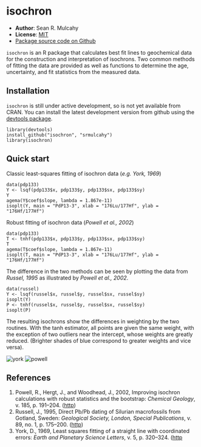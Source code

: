 isochron
=============

- **Author**: Sean R. Mulcahy
- **License**: [MIT](http://www.opensource.org/licenses/mit-license.php)
- [Package source code on Github](https://github.com/srmulcahy/isochron)

`isochron` is an R package that calculates best fit lines to geochemical data 
for the construction and interpretation of isochrons.  Two common methods of 
fitting the data are provided as well as functions to determine the age, 
uncertainty, and fit statistics from the measured data.

Installation 
------------

`isochron` is still under active development, so is not yet available from CRAN.
You can install the latest development version from github using the
[devtools package](https://github.com/hadley/devtools).

	library(devtools)
	install_github("isochron", "srmulcahy")
	library(isochron)


Quick start
-----------

Classic least-squares fitting of isochron data (*e.g. York, 1969*)

	data(pdp133)
	Y <- lsqf(pdp133$x, pdp133$y, pdp133$sx, pdp133$sy)
	Y
	agema(Y$coef$slope, lambda = 1.867e-11)
	isoplt(Y, main = "PdP13-3", xlab = "176Lu/177Hf", ylab = "176Hf/177Hf")

Robust fitting of isochron data (*Powell et al., 2002*)

	data(pdp133)
	T <- tnhf(pdp133$x, pdp133$y, pdp133$sx, pdp133$sy)
	T
	agema(T$coef$slope, lambda = 1.867e-11)
	isoplt(T, main = "PdP13-3", xlab = "176Lu/177Hf", ylab = "176Hf/177Hf")

The difference in the two methods can be seen by plotting the data from *Russel, 1995* as illustrated by *Powell et al., 2002*.

	data(russel)
	Y <- lsqf(russel$x, russel$y, russel$sx, russel$sy)
	isoplt(Y)
	P <- tnhf(russel$x, russel$y, russel$sx, russel$sy)
	isoplt(P)

The resulting isochrons show the differences in weighting by the two routines.  With the tanh estimator, all points are given the same weight, with the exception of two outliers near the intercept, whose weights are greatly reduced. (Brighter shades of blue correspond to greater weights and vice versa).

![york](https://raw.github.com/srmulcahy/isochron/master/inst/img/lsqf_russel.png)
![powell](https://raw.github.com/srmulcahy/isochron/master/inst/img/tnhf_russel.png)

	
References
-----------

1. Powell, R., Hergt, J., and Woodhead, J., 2002, Improving isochron calculations with robust statistics and the bootstrap: *Chemical Geology*, v. 185, p. 191–204. ([http](http://www.sciencedirect.com/science/article/pii/S000925410100403X))
2. Russell, J., 1995, Direct Pb/Pb dating of Silurian macrofossils from Gotland, Sweden: *Geological Society, London, Special Publications*, v. 89, no. 1, p. 175–200. ([http](http://sp.lyellcollection.org/content/89/1/175.abstract))
3. York, D., 1969, Least squares fitting of a straight line with coordinated errors: *Earth and Planetary Science Letters*, v. 5, p. 320–324. ([http](http://www.sciencedirect.com/science/article/pii/S0012821X68800597)

